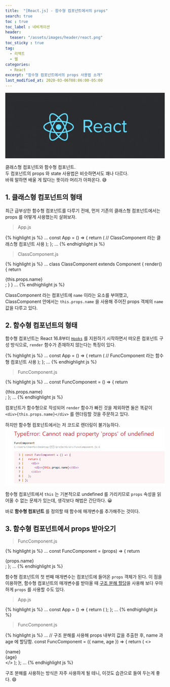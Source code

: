 ```yaml
---
title:  "[React.js] - 함수형 컴포넌트에서의 props"
search: true
toc : true
toc_label : 네비게이션
header:
  teaser: "/assets/images/header/react.png"
toc_sticky : true
tag:
  - 리액트
  - 웹
categories:
  - React
excerpt: "함수형 컴포넌트에서의 props 사용법 소개"
last_modified_at: 2020-03-06T08:06:00-05:00
---
```

<img src = "/assets/images/header/react.png"/>   

클래스형 컴포넌트와 함수형 컴포넌트.   
두 컴포넌트의 props 와 state 사용법은 비슷하면서도 꽤나 다르다.   
바꿔 말하면 배울 게 많다는 뜻이라 머리가 아파온다. 😅

## 1. 클래스형 컴포넌트의 형태
최근 급부상한 함수형 컴포넌트를 다루기 전에, 먼저 기존의 클래스형 컴포넌트에서는 props 를 어떻게 사용했는지 살펴보자.

> App.js

{% highlight js %}
...
const App = () => {
  return (
    // ClassComponent 라는 클래스형 컴포넌트 사용
      <ClassComponent name="찬민"/>
  );
};
...
{% endhighlight js %}


> ClassComponent.js

{% highlight js %}
...
class ClassComponent extends Component {
  render() {
    return <div>{this.props.name}</div>;
  }
}
...
{% endhighlight js %}

ClassComponent 라는 컴포넌트에 `name` 이라는 요소를 부여했고, ClassComponent 안에서는 `this.props.name` 을 사용해 주어진 props 객체의 `name` 값을 다루고 있다.

## 2. 함수형 컴포넌트의 형태
함수형 컴포넌트는 React 16.8부터 [`Hooks`](https://reactjs.org/docs/hooks-intro.html) 를 지원하기 시작하면서 떠오른 컴포넌트 구성 방식으로, `render` 함수가 존재하지 않는다는 특징이 있다.

{% highlight js %}
...
const App = () => {
  return (
    // FuncComponent 라는 함수형 컴포넌트 사용
      <FuncComponent name="찬민"/>
  );
};
...
{% endhighlight js %}


> FuncComponent.js

{% highlight js %}
...
const FuncComponent = () => {
  return <div>{this.props.name}</div>;
};
...
{% endhighlight js %}

컴포넌트가 함수형으로 작성되어 `render` 함수가 빠진 것을 제외하면 둘은 똑같이 `<div>{this.props.name}</div>` 를 렌더링할 것을 주문하고 있다.

하지만 함수형 컴포넌트에서는 저 코드로 렌더링이 불가능하다.   
<img src = "/assets/images/2020-03-06-함수형-컴포넌트의-props/cannot_read_props.PNG"/>  


함수형 컴포넌트에서 `this` 는 기본적으로 undefined 를 가리키므로 `props` 속성을 읽어올 수 없는 문제가 있는데, 생각보다 해법은 간단하다.  😀

바로 **함수형 컴포넌트** 를 정의할 때 함수에 매개변수를 추가해주는 것이다.

## 3. 함수형 컴포넌트에서 props 받아오기

> FuncComponent.js

{% highlight js %}
...
const FuncComponent = (props) => {
  return <div>{props.name}</div>;
};
...
{% endhighlight js %}

함수형 컴포넌트의 첫 번째 매개변수는 컴포넌트에 들어온 `props` 객체가 된다. 이 점을 이용하면, 함수형 컴포넌트의 매개변수를 받아올 때 [구조 분해 할당](https://developer.mozilla.org/ko/docs/Web/JavaScript/Reference/Operators/Destructuring_assignment)을 사용해 보다 우아하게 `props` 를 사용할 수도 있다.

> App.js

{% highlight js %}
...
const App = () => {
  return (
      <FuncComponent name="찬미니즘" age = {24}/>
  );
};
...
{% endhighlight js %}

>FuncComponent.js

{% highlight js %}
...
// 구조 분해를 사용해 props 내부의 값을 추출한 후, name 과 age 에 할당함.
const FuncComponent = ({ name, age }) => {
  return (
    <>
      <div> {name} </div>
      <div> {age} </div>
    </>
  );
};
...
{% endhighlight js %}

구조 분해를 사용하는 방식은 자주 사용하게 될 테니, 이것도 습관으로 들여 두는게 좋다. 😄
